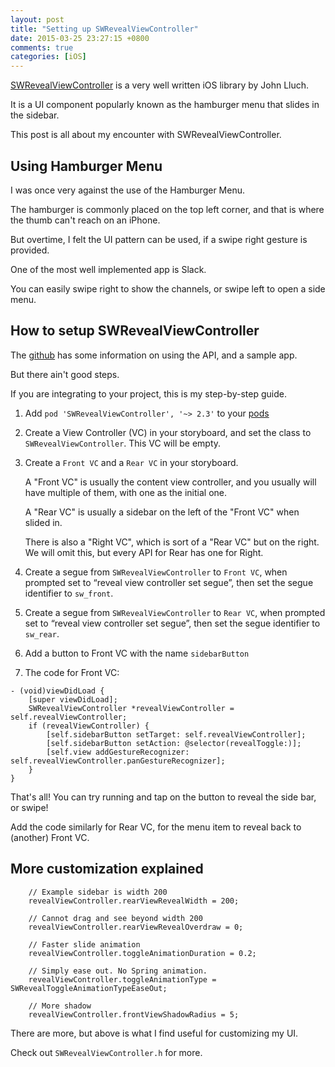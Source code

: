 ```yaml
---
layout: post
title: "Setting up SWRevealViewController"
date: 2015-03-25 23:27:15 +0800
comments: true
categories: [iOS]
---
```


[SWRevealViewController](https://github.com/John-Lluch/SWRevealViewController) is a very well written iOS library by John Lluch.

It is a UI component popularly known as the hamburger menu that slides in the sidebar. 

This post is all about my encounter with SWRevealViewController.

<!-- more -->

## Using Hamburger Menu

I was once very against the use of the Hamburger Menu.

The hamburger is commonly placed on the top left corner, and that is where the thumb can't reach on an iPhone.

But overtime, I felt the UI pattern can be used, if a swipe right gesture is provided.

One of the most well implemented app is Slack.

You can easily swipe right to show the channels, or swipe left to open a side menu.


## How to setup SWRevealViewController

The [github](https://github.com/John-Lluch/SWRevealViewController) has some information on using the API, and a sample app.

But there ain't good steps.

If you are integrating to your project, this is my step-by-step guide.

1. Add `pod 'SWRevealViewController', '~> 2.3'` to your [pods](http://cocoapods.org)

2. Create a View Controller (VC) in your storyboard, and set the class to `SWRevealViewController`. This VC will be empty. 

3. Create a `Front VC` and a `Rear VC` in your storyboard. 

    A "Front VC" is usually the content view controller, and you usually will have multiple of them, with one as the initial one. 

    A "Rear VC" is usually a sidebar on the left of the "Front VC" when slided in.

    There is also a "Right VC", which is sort of a "Rear VC" but on the right. We will omit this, but every API for Rear has one for Right.

4. Create a segue from `SWRevealViewController` to `Front VC`, when prompted set to “reveal view controller set segue”, then set the segue identifier to `sw_front`.

5. Create a segue from `SWRevealViewController` to `Rear VC`, when prompted set to “reveal view controller set segue”, then set the segue identifier to `sw_rear`.

6. Add a button to Front VC with the name `sidebarButton`

7. The code for Front VC:

```objc
- (void)viewDidLoad {
    [super viewDidLoad];
    SWRevealViewController *revealViewController = self.revealViewController;
    if (revealViewController) {
        [self.sidebarButton setTarget: self.revealViewController];
        [self.sidebarButton setAction: @selector(revealToggle:)];
        [self.view addGestureRecognizer: self.revealViewController.panGestureRecognizer];
    }
}
```

That's all! You can try running and tap on the button to reveal the side bar, or swipe!

Add the code similarly for Rear VC, for the menu item to reveal back to (another) Front VC.


## More customization explained

```objc
    // Example sidebar is width 200
    revealViewController.rearViewRevealWidth = 200;
    
    // Cannot drag and see beyond width 200
    revealViewController.rearViewRevealOverdraw = 0;    
    
    // Faster slide animation
    revealViewController.toggleAnimationDuration = 0.2;
    
    // Simply ease out. No Spring animation.
    revealViewController.toggleAnimationType = SWRevealToggleAnimationTypeEaseOut;
    
    // More shadow
    revealViewController.frontViewShadowRadius = 5;
```

There are more, but above is what I find useful for customizing my UI. 

Check out `SWRevealViewController.h` for more.




